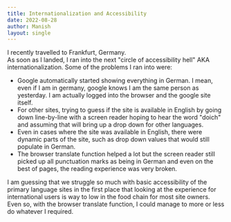 ```yaml
---
title: Internationalization and Accessibility
date: 2022-08-28
author: Manish
layout: single
---
```

I recently travelled to Frankfurt, Germany.  
As soon as I landed, I ran into the next "circle of accessibility hell" AKA internationalization.
Some of the problems I ran into were:
* Google automatically started showing everything in German. I mean, even if I am in germany, google knows I am the same person as yesterday. I am actually logged into the browser and the google site itself.
* For other sites, trying to guess if the site is available in English by going down line-by-line with a screen reader hoping to hear the word "doich" and assuming that will bring up a drop down for other languages.
* Even in cases where the site was available in English, there were dynamic parts of the site, such as drop down values that would still populate in German.
* The browser translate function helped a lot but the screen reader still picked up all punctuation marks as being in German and even on the best of pages, the reading experience was very broken.

I am guessing that we struggle so much with basic accessibility of the primary language sites in the first place that looking at the experience for international users is way to low in the food chain for most site owners. Even so, with the browser translate function, I could manage to more or less do whatever I required.